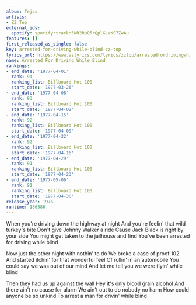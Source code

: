 ```yaml
---
album: Tejas
artists:
- ZZ Top
external_ids:
  spotify: spotify:track:5NR2RuQ5rQplGLaKS7ZwAu
features: []
first_released_as_single: false
key: arrested-for-driving-while-blind-zz-top
lyrics_url: https://www.azlyrics.com/lyrics/zztop/arrestedfordrivingwhileblind.html
name: Arrested For Driving While Blind
rankings:
- end_date: '1977-04-01'
  rank: 94
  ranking_list: Billboard Hot 100
  start_date: '1977-03-26'
- end_date: '1977-04-08'
  rank: 93
  ranking_list: Billboard Hot 100
  start_date: '1977-04-02'
- end_date: '1977-04-15'
  rank: 92
  ranking_list: Billboard Hot 100
  start_date: '1977-04-09'
- end_date: '1977-04-22'
  rank: 92
  ranking_list: Billboard Hot 100
  start_date: '1977-04-16'
- end_date: '1977-04-29'
  rank: 91
  ranking_list: Billboard Hot 100
  start_date: '1977-04-23'
- end_date: '1977-05-06'
  rank: 91
  ranking_list: Billboard Hot 100
  start_date: '1977-04-30'
release_year: 1976
runtime: 186586
---
```

When you're driving down the highway at night
And you're feelin' that wild turkey's bite
Don't give Johnny Walker a ride
Cause Jack Black is right by your side
You might get taken to the jailhouse and find
You've been arrested for driving while blind

Now just the other night with nothin' to do
We broke a case of proof 102
And started itchin' for that wonderful feel
Of rollin' in an automobile
You could say we was out of our mind
And let me tell you we were flyin' while blind

Then they had us up against the wall 
Hey it's only blood grain alcohol
And there ain't no cause for alarm
We ain't out to do nobody no harm
How could anyone be so unkind
To arrest a man for drivin' while blind
